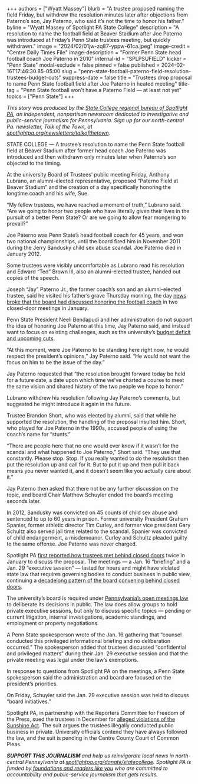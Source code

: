 +++
authors = ["Wyatt Massey"]
blurb = "A trustee proposed naming the field Friday, but withdrew the resolution minutes later after objections from Paterno’s son, Jay Paterno, who said it’s not the time to honor his father."
byline = "Wyatt Massey of Spotlight PA State College"
description = "A resolution to name the football field at Beaver Stadium after Joe Paterno was introduced at Friday’s Penn State trustees meeting, but quickly withdrawn."
image = "2024/02/01jw-zq87-yppw-61ca.jpeg"
image-credit = "Centre Daily Times File"
image-description = "Former Penn State head football coach Joe Paterno in 2010"
internal-id = "SPLPSUFIELD"
kicker = "Penn State"
modal-exclude = false
pinned = false
published = 2024-02-16T17:46:30.85-05:00
slug = "penn-state-football-paterno-field-resolution-trustees-budget-cuts"
suppress-date = false
title = "Trustees drop proposal to name Penn State football field after Joe Paterno in heated meeting"
title-tag = "Penn State football won’t have a Paterno Field — at least not yet"
topics = ["Penn State"]
+++

<em>This story was produced by the </em><a href="https://www.spotlightpa.org/statecollege"><em>State College regional bureau of Spotlight PA</em></a><em>, an independent, nonpartisan newsroom dedicated to investigative and public-service journalism for Pennsylvania. Sign up for our north-central Pa. newsletter, Talk of the Town, at </em><a href="https://www.spotlightpa.org/newsletters/talkofthetown"><em>spotlightpa.org/newsletters/talkofthetown</em></a>.

STATE COLLEGE — A trustee’s resolution to name the Penn State football field at Beaver Stadium after former head coach Joe Paterno was introduced and then withdrawn only minutes later when Paterno’s son objected to the timing.

At the university Board of Trustees’ public meeting Friday, Anthony Lubrano, an alumni-elected representative, proposed “Paterno Field at Beaver Stadium” and the creation of a day specifically honoring the longtime coach and his wife, Sue.

“My fellow trustees, we have reached a moment of truth,” Lubrano said. “Are we going to honor two people who have literally given their lives in the pursuit of a better Penn State? Or are we going to allow fear mongering to prevail?”

Joe Paterno was Penn State’s head football coach for 45 years, and won two national championships, until the board fired him in November 2011 during the Jerry Sandusky child sex abuse scandal. Joe Paterno died in January 2012.

<script src="https://www.spotlightpa.org/embed.js" async></script><div data-spl-embed-version="1" data-spl-src="https://www.spotlightpa.org/embeds/newsletter/?cta=Sign%20up%20for%20our%20new%20regional%20newsletter%2C%20%3Cb%3ETalk%20of%20the%20Town%3C%2Fb%3E%2C%20and%20get%20all%20the%20news%20and%20notes%20from%20State%20College%20and%20north-central%20PA.&button=Sign%20Up%20Now&preselect=state_college&eyebrow=DON'T%20MISS%20A%20BEAT"></div>

Some trustees were visibly uncomfortable as Lubrano read his resolution and Edward “Ted” Brown III, also an alumni-elected trustee, handed out copies of the speech.

Joseph “Jay” Paterno Jr., the former coach’s son and an alumni-elected trustee, said he visited his father’s grave Thursday morning, the day <a href="https://www.spotlightpa.org/statecollege/2024/02/penn-state-football-paterno-beaver-stadium-sandusky-scandal-ncaa-trustees/">news broke that the board had discussed honoring the football coach</a> in two closed-door meetings in January.

Penn State President Neeli Bendapudi and her administration do not support the idea of honoring Joe Paterno at this time, Jay Paterno said, and instead want to focus on existing challenges, such as the university’s <a href="https://www.spotlightpa.org/statecollege/2024/01/penn-state-budget-cuts-commonwealth-campuses-bendapudi/">budget deficit and upcoming cuts</a>.

“At this moment, were Joe Paterno to be standing here right now, he would respect the president’s opinions,” Jay Paterno said. “He would not want the focus on him to be the issue of the day.”

Jay Paterno requested that “the resolution brought forward today be held for a future date, a date upon which time we’ve charted a course to meet the same vision and shared history of the two people we hope to honor.”

Lubrano withdrew his resolution following Jay Paterno’s comments, but suggested he might introduce it again in the future.

Trustee Brandon Short, who was elected by alumni, said that while he supported the resolution, the handling of the proposal insulted him. Short, who played for Joe Paterno in the 1990s, accused people of using the coach’s name for “stunts.”

“There are people here that no one would ever know if it wasn’t for the scandal and what happened to Joe Paterno,” Short said. “They use that constantly. Please stop. Stop. If you really wanted to do the resolution then put the resolution up and call for it. But to put it up and then pull it back means you never wanted it, and it doesn’t seem like you actually care about it.”

Jay Paterno then asked that there not be any further discussion on the topic, and board Chair Matthew Schuyler ended the board’s meeting seconds later.

In 2012, Sandusky was convicted on 45 counts of child sex abuse and sentenced to up to 60 years in prison. Former university President Graham Spanier, former athletic director Tim Curley, and former vice president Gary Schultz also served jail time related to the scandal. Spanier was convicted of child endangerment, a misdemeanor. Curley and Schultz pleaded guilty to the same offense. Joe Paterno was never charged.

<script src="https://www.spotlightpa.org/embed.js" async></script><div data-spl-embed-version="1" data-spl-src="https://www.spotlightpa.org/embeds/donate/"></div>

Spotlight PA <a href="https://www.spotlightpa.org/statecollege/2024/02/penn-state-football-paterno-beaver-stadium-sandusky-scandal-ncaa-trustees/">first reported how trustees met behind closed doors</a> twice in January to discuss the proposal. The meetings — a Jan. 16 “briefing” and a Jan. 29 “executive session” — lasted for hours and might have violated state law that requires governing bodies to conduct business in public view, continuing a <a href="https://www.spotlightpa.org/statecollege/2022/09/penn-state-board-of-trustees-sunshine-act-public-meetings/">decadelong pattern of the board convening behind closed doors</a>.

The university’s board is required under <a href="https://www.openrecords.pa.gov/Documents/SunshineAct.pdf">Pennsylvania’s open meetings law</a> to deliberate its decisions in public. The law does allow groups to hold private executive sessions, but only to discuss specific topics — pending or current litigation, internal investigations, academic standings, and employment or property negotiations.

A Penn State spokesperson wrote of the Jan. 16 gathering that “counsel conducted this privileged informational briefing and no deliberation occurred.” The spokesperson added that trustees discussed “confidential and privileged matters” during their Jan. 29 executive session and that the private meeting was legal under the law’s exemptions.

In response to questions from Spotlight PA on the meetings, a Penn State spokesperson said the administration and board are focused on the president’s priorities.

On Friday, Schuyler said the Jan. 29 executive session was held to discuss “board initiatives.”

Spotlight PA, in partnership with the Reporters Committee for Freedom of the Press, sued the trustees in December for <a href="https://www.spotlightpa.org/statecollege/2023/12/penn-state-trustees-lawsuit-centre-county-court-open-meetings-sunshine-act/">alleged violations of the Sunshine Act</a>. The suit argues the trustees illegally conducted public business in private. University officials contend they have always followed the law, and the suit is pending in the Centre County Court of Common Pleas.

<script src="https://www.spotlightpa.org/embed.js" async></script><div data-spl-embed-version="1" data-spl-src="https://www.spotlightpa.org/embeds/tips/?tip_text=Do%20you%20have%20a%20tip%20about%20Penn%20State%3F%20We%20want%20to%20hear%20from%20you."></div>

<strong><em>SUPPORT THIS JOURNALISM </em></strong><em>and help us reinvigorate local news in north-central Pennsylvania at </em><a href="http://spotlightpa.org/donate/statecollege"><em>spotlightpa.org/donate/statecollege</em></a><em>. Spotlight PA is funded by </em><a href="https://www.spotlightpa.org/support"><em>foundations and readers like you</em></a><em> who are committed to accountability and public-service journalism that gets results.</em>

